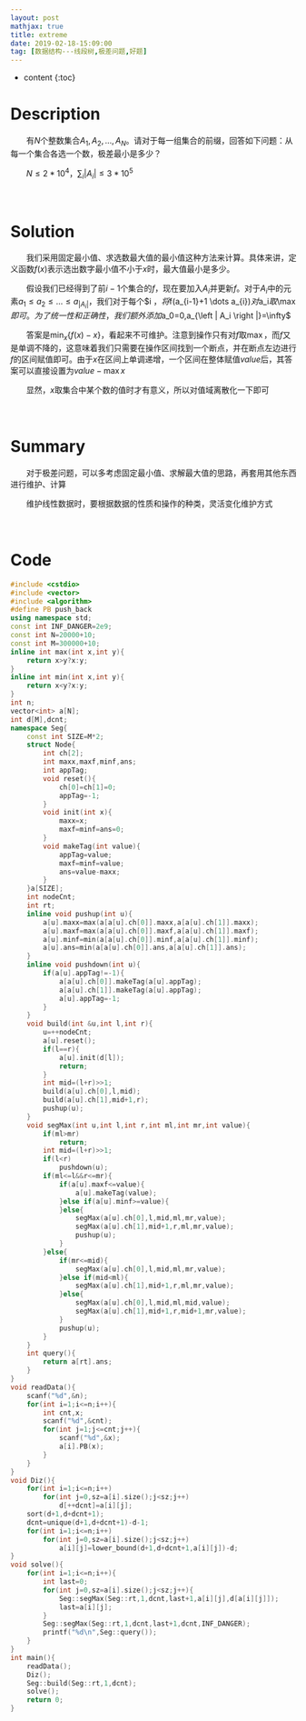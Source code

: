 ```yaml
---
layout: post
mathjax: true
title: extreme
date: 2019-02-18-15:09:00
tag: [数据结构---线段树,极差问题,好题]
---
```

* content
{:toc}
# Description

　　有$N$个整数集合$A_1,A_2,\dots,A_N$。请对于每一组集合的前缀，回答如下问题：从每一个集合各选一个数，极差最小是多少？

　　$N \le 2*10^4$，$\sum_i \left |A_i \right | \le 3*10^5$



　　

# Solution

　　我们采用固定最小值、求选数最大值的最小值这种方法来计算。具体来讲，定义函数$f(x)$表示选出数字最小值不小于$x$时，最大值最小是多少。

　　假设我们已经得到了前$i-1$个集合的$f$，现在要加入$A_i$并更新$f$。对于$A_i$中的元素$a_1 \le a_2 \le \dots \le a_{\left | A_i \right |}$，我们对于每个$i $，将$f(a_{i-1}+1 \dots a_{i})$对$a_i$取$\max$即可。为了统一性和正确性，我们额外添加$a_0=0,a_{\left | A_i \right |}=\infty$

　　答案是$\min_{x} \{ {f(x)-x} \}$，看起来不可维护。注意到操作只有对$f$取$\max$，而$f$又是单调不降的，这意味着我们只需要在操作区间找到一个断点，并在断点左边进行$f$的区间赋值即可。由于$x$在区间上单调递增，一个区间在整体赋值$value$后，其答案可以直接设置为$value - \max x​$

　　显然，$x$取集合中某个数的值时才有意义，所以对值域离散化一下即可

　　

# Summary

　　对于极差问题，可以多考虑固定最小值、求解最大值的思路，再套用其他东西进行维护、计算

　　维护线性数据时，要根据数据的性质和操作的种类，灵活变化维护方式

　　

# Code

```c++
#include <cstdio>
#include <vector>
#include <algorithm>
#define PB push_back
using namespace std;
const int INF_DANGER=2e9;
const int N=20000+10;
const int M=300000+10;
inline int max(int x,int y){
	return x>y?x:y;
}
inline int min(int x,int y){
	return x<y?x:y;
}
int n;
vector<int> a[N];
int d[M],dcnt;
namespace Seg{
	const int SIZE=M*2;
	struct Node{
		int ch[2];
		int maxx,maxf,minf,ans;
		int appTag;
		void reset(){
			ch[0]=ch[1]=0;
			appTag=-1;
		}
		void init(int x){
			maxx=x;
			maxf=minf=ans=0;
		}
		void makeTag(int value){
			appTag=value;
			maxf=minf=value;
			ans=value-maxx;
		}
	}a[SIZE];
	int nodeCnt;
	int rt;
	inline void pushup(int u){
		a[u].maxx=max(a[a[u].ch[0]].maxx,a[a[u].ch[1]].maxx);
		a[u].maxf=max(a[a[u].ch[0]].maxf,a[a[u].ch[1]].maxf);
		a[u].minf=min(a[a[u].ch[0]].minf,a[a[u].ch[1]].minf);
		a[u].ans=min(a[a[u].ch[0]].ans,a[a[u].ch[1]].ans);
	}
	inline void pushdown(int u){
		if(a[u].appTag!=-1){
			a[a[u].ch[0]].makeTag(a[u].appTag);
			a[a[u].ch[1]].makeTag(a[u].appTag);
			a[u].appTag=-1;
		}
	}
	void build(int &u,int l,int r){
		u=++nodeCnt;
		a[u].reset();
		if(l==r){
			a[u].init(d[l]);
			return;
		}
		int mid=(l+r)>>1;
		build(a[u].ch[0],l,mid);
		build(a[u].ch[1],mid+1,r);
		pushup(u);
	}
	void segMax(int u,int l,int r,int ml,int mr,int value){
		if(ml>mr)
			return;
		int mid=(l+r)>>1;
		if(l<r)
			pushdown(u);
		if(ml<=l&&r<=mr){
			if(a[u].maxf<=value){
				a[u].makeTag(value);
			}else if(a[u].minf>=value){
			}else{
				segMax(a[u].ch[0],l,mid,ml,mr,value);
				segMax(a[u].ch[1],mid+1,r,ml,mr,value);
				pushup(u);
			}
		}else{
			if(mr<=mid){
				segMax(a[u].ch[0],l,mid,ml,mr,value);
			}else if(mid<ml){
				segMax(a[u].ch[1],mid+1,r,ml,mr,value);
			}else{
				segMax(a[u].ch[0],l,mid,ml,mid,value);
				segMax(a[u].ch[1],mid+1,r,mid+1,mr,value);
			}
			pushup(u);
		}
	}
	int query(){
		return a[rt].ans;
	}
}
void readData(){
	scanf("%d",&n);
	for(int i=1;i<=n;i++){
		int cnt,x;
		scanf("%d",&cnt);
		for(int j=1;j<=cnt;j++){
			scanf("%d",&x);
			a[i].PB(x);
		}
	}
}
void Diz(){
	for(int i=1;i<=n;i++)
		for(int j=0,sz=a[i].size();j<sz;j++)
			d[++dcnt]=a[i][j];
	sort(d+1,d+dcnt+1);
	dcnt=unique(d+1,d+dcnt+1)-d-1;
	for(int i=1;i<=n;i++)
		for(int j=0,sz=a[i].size();j<sz;j++)
			a[i][j]=lower_bound(d+1,d+dcnt+1,a[i][j])-d;
}
void solve(){
	for(int i=1;i<=n;i++){
		int last=0;
		for(int j=0,sz=a[i].size();j<sz;j++){
			Seg::segMax(Seg::rt,1,dcnt,last+1,a[i][j],d[a[i][j]]);
			last=a[i][j];
		}
		Seg::segMax(Seg::rt,1,dcnt,last+1,dcnt,INF_DANGER);
		printf("%d\n",Seg::query());
	}
}
int main(){
	readData();
	Diz();
	Seg::build(Seg::rt,1,dcnt);
	solve();
	return 0;
}
```

